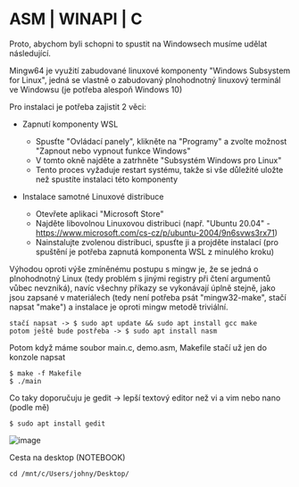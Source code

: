 # ASM | WINAPI | C

Proto, abychom byli schopni to spustit na Windowsech musíme udělat následující.

Mingw64 je využití zabudované linuxové komponenty "Windows Subsystem for Linux", jedná se vlastně o zabudovaný plnohodnotný linuxový terminál ve Windowsu (je potřeba alespoň Windows 10)

Pro instalaci je potřeba zajistit 2 věci:
 - Zapnutí komponenty WSL
   - Spusťte "Ovládací panely", klikněte na "Programy" a zvolte možnost "Zapnout nebo vypnout funkce Windows"
   - V tomto okně najděte a zatrhněte "Subsystém Windows pro Linux"
   - Tento proces vyžaduje restart systému, takže si vše důležité uložte než spustíte instalaci této komponenty

 - Instalace samotné Linuxové distribuce
   - Otevřete aplikaci "Microsoft Store"
   - Najděte libovolnou Linuxovou distribuci (např. "Ubuntu 20.04" - https://www.microsoft.com/cs-cz/p/ubuntu-2004/9n6svws3rx71)
   - Nainstalujte zvolenou distribuci, spusťte ji a projděte instalací (pro spuštění je potřeba zapnutá komponenta WSL z minulého kroku)

Výhodou oproti výše zmíněnému postupu s mingw je, že se jedná o plnohodnotný Linux (tedy problém s jinými registry při čtení argumentů vůbec nevzniká), navíc všechny příkazy se vykonávají úplně stejně, jako jsou zapsané v materiálech (tedy není potřeba psát "mingw32-make", stačí napsat "make") a instalace je oproti mingw metodě triviální.

    stačí napsat -> $ sudo apt update && sudo apt install gcc make
    potom ještě bude postřeba -> $ sudo apt install nasm
Potom když máme soubor main.c, demo.asm, Makefile stačí už jen do konzole napsat
    
    $ make -f Makefile
    $ ./main

Co taky doporučuju je gedit -> lepší textový editor než vi a vim nebo nano (podle mě) 

    $ sudo apt install gedit

![image](https://user-images.githubusercontent.com/47132583/157517398-a1b0323c-e08d-47e9-ae3a-bb2d8614294c.png)

Cesta na desktop (NOTEBOOK)

    cd /mnt/c/Users/johny/Desktop/

